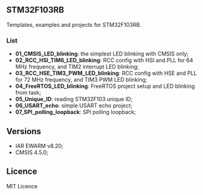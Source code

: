 ## STM32F103RB
Templates, examples and projects for STM32F103RB.

### List
  - **01_CMSIS_LED_blinking**: the simplest LED blinking with CMSIS only;
  - **02_RCC_HSI_TIM6_LED_blinking**: RCC config with HSI and PLL for 64 MHz frequency,
  and TIM2 interrupt LED blinking;
  - **03_RCC_HSE_TIM3_PWM_LED_blinking**: RCC config with HSE and PLL for 72 MHz frequency, and TIM3 PWM LED blinking;
  - **04_FreeRTOS_LED_blinking**: FreeRTOS project setup and LED blinking from task;
  - **05_Unique_ID**: reading STM32F103 unique ID;
  - **06_USART_echo**: simple USART echo project;
  - **07_SPI_polling_loopback**: SPI polling loopback;

## Versions
  - IAR EWARM v8.20;
  - CMSIS 4.5.0;

## Licence
MIT Licence
